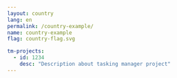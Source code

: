 ```yaml
---
layout: country
lang: en
permalink: /country-example/
name: country-example
flag: country-flag.svg

tm-projects:
  - id: 1234
    desc: "Description about tasking manager project"
---
```

